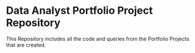 # Data Analyst Portfolio Project Repository

This Repository includes all the code and queries from the Portfolio Projects that are created. 
